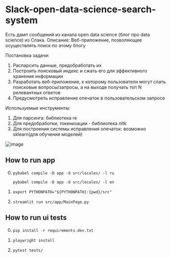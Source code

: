 # Slack-open-data-science-search-system

Есть дамп сообщений из канала open data science (блог про data science) из Слака.
Описание: Веб-приложение, позволяющее осуществлять поиск по этому блогу

Постановка задачи:

1. Распарсить данные, предобработать их
2. Построить поисковый индекс и сжать его для эффективного хранения информации
3. Разработать веб-приложение, к которому пользователи могут слать поисковые вопросы/запросы, а на выходе получать топ N релевантных ответов
4. Предусмотреть исправление опечаток в пользовательском запросе

Используемые инструменты:

1. Для парсинга: библиотека re
2. Для предобработки, токенизации - библиотека nltk
3. Для построения системы исправления опечаток: возможно sklearn(для обучения моделей)

![image](https://user-images.githubusercontent.com/74496817/228052382-f99e3c1e-601c-480c-a888-cd6e71f91712.png)

## How to run app

0. `pybabel compile -D app -d src/locales/ -l ru`

   `pybabel compile -D app -d src/locales/ -l en`

1. `export PYTHONPATH="${PYTHONPATH}:{pwd}/src"`

2. `streamlit run src/app/MainPage.py`

## How to run ui tests

0. `pip install -r requirements.dev.txt`

1. `playwright install`

2. `pytest tests/`
